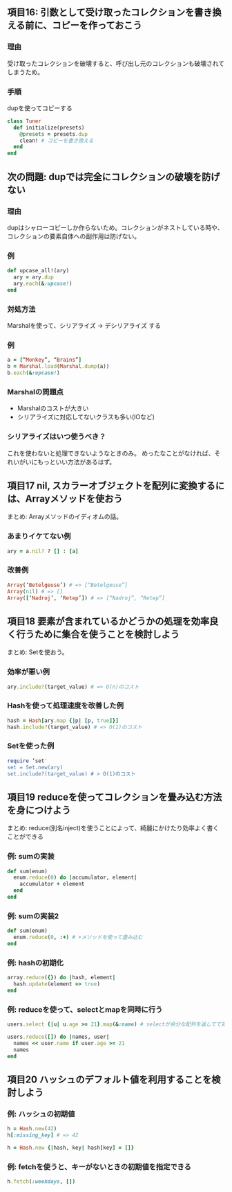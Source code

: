 ## 項目16: 引数として受け取ったコレクションを書き換える前に、コピーを作っておこう

### 理由
受け取ったコレクションを破壊すると、呼び出し元のコレクションも破壊されてしまうため。

### 手順
dupを使ってコピーする

```ruby
class Tuner
  def initialize(presets)
    @presets = presets.dup
    clean! # コピーを書き換える
  end
end
```

## 次の問題: dupでは完全にコレクションの破壊を防げない

### 理由
dupはシャローコピーしか作らないため。コレクションがネストしている時や、コレクションの要素自体への副作用は防げない。

### 例

```ruby
def upcase_all!(ary)
  ary = ary.dup
  ary.each(&:upcase!)
end
```

### 対処方法
Marshalを使って、シリアライズ -> デシリアライズ する

### 例

```ruby
a = [“Monkey”, “Brains”]
b = Marshal.load(Marshal.dump(a))
b.each(&:upcase!)
```

### Marshalの問題点
* Marshalのコストが大きい
* シリアライズに対応してないクラスも多い(IOなど)

### シリアライズはいつ使うべき？
これを使わないと処理できないようなときのみ。
めったなことがなければ、それいがいにもっといい方法があるはず。

## 項目17 nil, スカラーオブジェクトを配列に変換するには、Arrayメソッドを使おう

まとめ: Arrayメソッドのイディオムの話。

### あまりイケてない例
```ruby
ary = a.nil? ? [] : [a]
```

### 改善例
```ruby
Array(‘Betelgeuse’) # => [“Betelgeuse”]
Array(nil) # => []
Array([‘Nadroj’, ‘Retep’]) # => [“Nadroj”, “Retep”]
```

## 項目18 要素が含まれているかどうかの処理を効率良く行うために集合を使うことを検討しよう

まとめ: Setを使おう。

### 効率が悪い例
```ruby
ary.include?(target_value) # => O(n)のコスト
```

### Hashを使って処理速度を改善した例
```ruby
hash = Hash[ary.map {|p| [p, true]}]
hash.include?(target_value) # => O(1)のコスト
```

### Setを使った例
```ruby
require ‘set'
set = Set.new(ary)
set.include?(target_value) # > O(1)のコスト
```

## 項目19 reduceを使ってコレクションを畳み込む方法を身につけよう

まとめ: reduce(別名inject)を使うことによって、綺麗にかけたり効率よく書くことができる

### 例: sumの実装
```ruby
def sum(enum)
  enum.reduce(0) do |accumulator, element|
    accumulator + element
  end
end
```

### 例: sumの実装2
```ruby
def sum(enum)
  enum.reduce(0, :+) # +メソッドを使って畳み込む
end
```

### 例: hashの初期化
```ruby
array.reduce({}) do |hash, element|
  hash.update(element => true)
end
```

### 例: reduceを使って、selectとmapを同時に行う
```ruby
users.select {|u| u.age >= 21}.map(&:name) # selectが余分な配列を返してて効率が悪い。(亀田注: 亀田はこっちのコードのほうがメンテ性高いので好き)

users.reduce([]) do |names, user|
  names << user.name if user.age >= 21
  names
end
```

## 項目20 ハッシュのデフォルト値を利用することを検討しよう

### 例: ハッシュの初期値
```ruby
h = Hash.new(42)
h[:missing_key] # => 42

h = Hash.new {|hash, key| hash[key] = []}
```

### 例: fetchを使うと、キーがないときの初期値を指定できる
```ruby
h.fetch(:weekdays, [])
```

